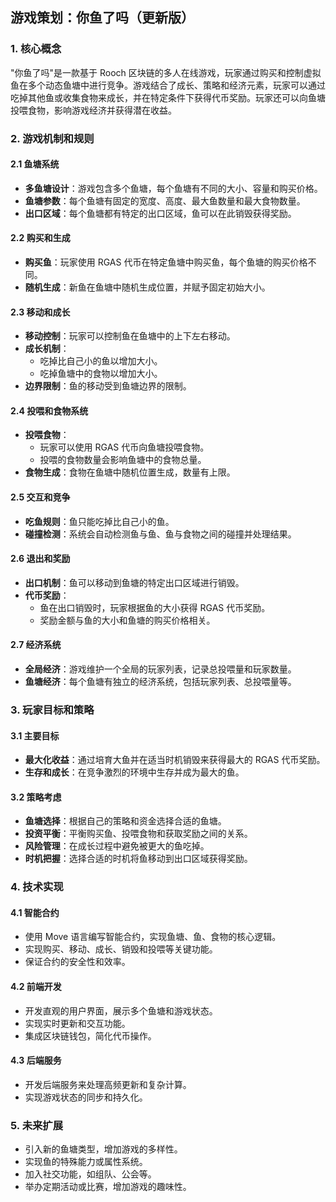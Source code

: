 ## 游戏策划：你鱼了吗（更新版）

### 1. 核心概念

"你鱼了吗"是一款基于 Rooch 区块链的多人在线游戏，玩家通过购买和控制虚拟鱼在多个动态鱼塘中进行竞争。游戏结合了成长、策略和经济元素，玩家可以通过吃掉其他鱼或收集食物来成长，并在特定条件下获得代币奖励。玩家还可以向鱼塘投喂食物，影响游戏经济并获得潜在收益。

### 2. 游戏机制和规则

#### 2.1 鱼塘系统

- **多鱼塘设计**：游戏包含多个鱼塘，每个鱼塘有不同的大小、容量和购买价格。
- **鱼塘参数**：每个鱼塘有固定的宽度、高度、最大鱼数量和最大食物数量。
- **出口区域**：每个鱼塘都有特定的出口区域，鱼可以在此销毁获得奖励。

#### 2.2 购买和生成

- **购买鱼**：玩家使用 RGAS 代币在特定鱼塘中购买鱼，每个鱼塘的购买价格不同。
- **随机生成**：新鱼在鱼塘中随机生成位置，并赋予固定初始大小。

#### 2.3 移动和成长

- **移动控制**：玩家可以控制鱼在鱼塘中的上下左右移动。
- **成长机制**：
  - 吃掉比自己小的鱼以增加大小。
  - 吃掉鱼塘中的食物以增加大小。
- **边界限制**：鱼的移动受到鱼塘边界的限制。

#### 2.4 投喂和食物系统

- **投喂食物**：
  - 玩家可以使用 RGAS 代币向鱼塘投喂食物。
  - 投喂的食物数量会影响鱼塘中的食物总量。
- **食物生成**：食物在鱼塘中随机位置生成，数量有上限。

#### 2.5 交互和竞争

- **吃鱼规则**：鱼只能吃掉比自己小的鱼。
- **碰撞检测**：系统会自动检测鱼与鱼、鱼与食物之间的碰撞并处理结果。

#### 2.6 退出和奖励

- **出口机制**：鱼可以移动到鱼塘的特定出口区域进行销毁。
- **代币奖励**：
  - 鱼在出口销毁时，玩家根据鱼的大小获得 RGAS 代币奖励。
  - 奖励金额与鱼的大小和鱼塘的购买价格相关。

#### 2.7 经济系统

- **全局经济**：游戏维护一个全局的玩家列表，记录总投喂量和玩家数量。
- **鱼塘经济**：每个鱼塘有独立的经济系统，包括玩家列表、总投喂量等。

### 3. 玩家目标和策略

#### 3.1 主要目标

- **最大化收益**：通过培育大鱼并在适当时机销毁来获得最大的 RGAS 代币奖励。
- **生存和成长**：在竞争激烈的环境中生存并成为最大的鱼。

#### 3.2 策略考虑

- **鱼塘选择**：根据自己的策略和资金选择合适的鱼塘。
- **投资平衡**：平衡购买鱼、投喂食物和获取奖励之间的关系。
- **风险管理**：在成长过程中避免被更大的鱼吃掉。
- **时机把握**：选择合适的时机将鱼移动到出口区域获得奖励。

### 4. 技术实现

#### 4.1 智能合约

- 使用 Move 语言编写智能合约，实现鱼塘、鱼、食物的核心逻辑。
- 实现购买、移动、成长、销毁和投喂等关键功能。
- 保证合约的安全性和效率。

#### 4.2 前端开发

- 开发直观的用户界面，展示多个鱼塘和游戏状态。
- 实现实时更新和交互功能。
- 集成区块链钱包，简化代币操作。

#### 4.3 后端服务

- 开发后端服务来处理高频更新和复杂计算。
- 实现游戏状态的同步和持久化。

### 5. 未来扩展

- 引入新的鱼塘类型，增加游戏的多样性。
- 实现鱼的特殊能力或属性系统。
- 加入社交功能，如组队、公会等。
- 举办定期活动或比赛，增加游戏的趣味性。
